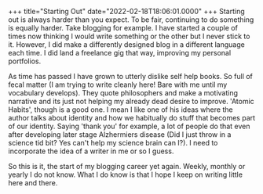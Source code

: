 +++
title="Starting Out"
date="2022-02-18T18:06:01.0000"
+++
Starting out is always harder than you expect. To be fair, continuing to do something is equally harder. Take blogging for example. I have started a couple of times now thinking I would write something or the other but I never stick to it. However, I did make a differently designed blog in a different language each time. I did land a freelance gig that way, improving my personal portfolios.

As time has passed I have grown to utterly dislike self help books. So full of fecal matter (I am trying to write cleanly here! Bare with me until my vocabulary develops). They quote philosophers and make a motivating narrative and its just not helping my already dead desire to improve. 'Atomic Habits', though is a good one. I mean I like one of his ideas where the author talks about identity and how we habitually do stuff that becomes part of our identity. Saying 'thank you' for example, a lot of people do that even after developing later stage Alzhermiers disease (Did I just throw in a science tid bit? Yes can't help my science brain can I?). I need to incorporate the idea of a writer in me or so I guess.

So this is it, the start of my blogging career yet again. Weekly, monthly or yearly I do not know. What I do know is that I hope I keep on writing little here and there.